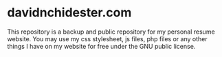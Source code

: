 # davidnchidester.com
This repository is a backup and public repository for my personal resume website. You may use my css stylesheet, js files, php files or any other things I have on my website for free under the GNU public license.
